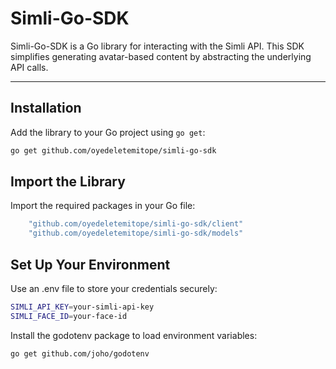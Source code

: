 # Simli-Go-SDK

Simli-Go-SDK is a Go library for interacting with the Simli API. This SDK simplifies generating avatar-based content by abstracting the underlying API calls.

---

## **Installation**

Add the library to your Go project using `go get`:
```bash
go get github.com/oyedeletemitope/simli-go-sdk
```

## **Import the Library**
Import the required packages in your Go file:

```go
    "github.com/oyedeletemitope/simli-go-sdk/client"
    "github.com/oyedeletemitope/simli-go-sdk/models"
```
## **Set Up Your Environment**
Use an .env file to store your credentials securely:

```bash
SIMLI_API_KEY=your-simli-api-key
SIMLI_FACE_ID=your-face-id
```

Install the godotenv package to load environment variables:

```bash
go get github.com/joho/godotenv
```
